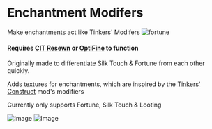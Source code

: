 # Enchantment Modifers

Make enchantments act like Tinkers' Modifers ![fortune](https://user-images.githubusercontent.com/65592600/235930835-d9fa23c8-3c49-45bd-8d00-f45dd058ab06.png)
<h4>

Requires [CIT Resewn](https://modrinth.com/mod/cit-resewn) or [OptiFine](https://www.optifine.net/home) to function

</h4>

Originally made to differentiate Silk Touch & Fortune from each other quickly.

Adds textures for enchantments, which are inspired by the [Tinkers' Construct](https://modrinth.com/mod/tinkers-construct) mod's modifiers

Currently only supports Fortune, Silk Touch & Looting

![Image](https://cdn-raw.modrinth.com/data/SuJ8zxjT/images/5ffa7e8483c634edef69465e3aefca277a5d4d7a.png)
![Image](https://cdn-raw.modrinth.com/data/SuJ8zxjT/images/2a68aa4f553e2f72fb57b2b394d80451867309fa.png)
